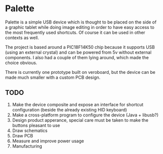# Palette

Palette is a simple USB device which is thought to be placed on the side of a graphic tablet while doing image editing in order to have easy access to the most frequently used shortcuts. Of course it can be used in other contexts as well.

The project is based around a PIC18F14K50 chip because it supports USB (using an external crystal) and can be powered from 5v without external components. I also had a couple of them lying around, which made the choice obvious.

There is currently one prototype built on veroboard, but the device can be made much smaller with a custom PCB design.

## TODO

1) Make the device composite and expose an interface for shortcut configuration (beside the already existing HID keyboard)
2) Make a cross-platform program to configure the device (Java + libusb?)
3) Design product apperance, special care must be taken to make the buttons pleasant to use
4) Draw schematics
5) Draw PCB
6) Measure and improve power usage
7) Manufacturing
